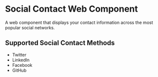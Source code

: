 # Social Contact Web Component
A web component that displays your contact information across the most popular social networks.

## Supported Social Contact Methods
- Twitter
- LinkedIn
- Facebook
- GitHub